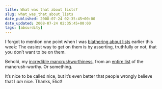 ```yaml
---
title: What was that about lists?
slug: what_was_that_about_lists
date_published: 2008-07-24 02:35:45+00:00
date_updated: 2008-07-24 02:35:45+00:00
tags: [absurdity]
---
```

I forgot to mention one point when I was [blathering about lists](/2008/07/lists-and-being-on-them) earlier this week: The easiest way to get on them is by asserting, truthfully or not, that you don’t want to be on them.

Behold, my [incredible mancrushworthiness](https://web.archive.org/web/20080906185424/http://www.urlesque.com:80/2008/07/23/blogger-mancrush-anil-dash/), from an [entire list](https://web.archive.org/web/20080728155207/http://www.urlesque.com:80/2008/07/23/20-bloggers-on-whom-were-mancrushin/) of the mancrush-worthy. Or something.

It’s nice to be called nice, but it’s even better that people wrongly believe that I *am* nice. Thanks, Eliot!
